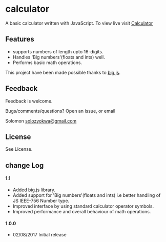 # calculator

A basic calculator written with JavaScript.
To view live visit <a href="https://dikaeinstein.github.io/calculator" target="_blank">Calculator</a>

## Features

- supports numbers of length upto 16-digits.
- Handles 'Big numbers'(floats and ints) well.
- Performs basic math operations.

This project have been made possible thanks to [big.js](https://github.com/MikeMcl/big.js/).

## Feedback

Feedback is welcome.

Bugs/comments/questions?
Open an issue, or email

Solomon
<a href="mailto:solozyokwa@gmail.com">solozyokwa@gmail.com</a>

## License

See License.

## change Log

#### 1.1

* Added [big.js](https://github.com/MikeMcl/big.js/) library.
* Added support for 'Big numbers'(floats and ints) i.e better handling of JS IEEE-756 Number type.
* Improved interface by using standard calculator operator symbols.
* Improved performance and overall behaviour of math operations.

#### 1.0.0

* 02/08/2017 Initial release
